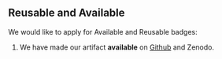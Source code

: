 ## Reusable and Available

We would like to apply for Available and Reusable badges:

1. We have made our artifact **available** on [Github](https://github.com/kupl/SeamFuzz-Artifact) and Zenodo.


